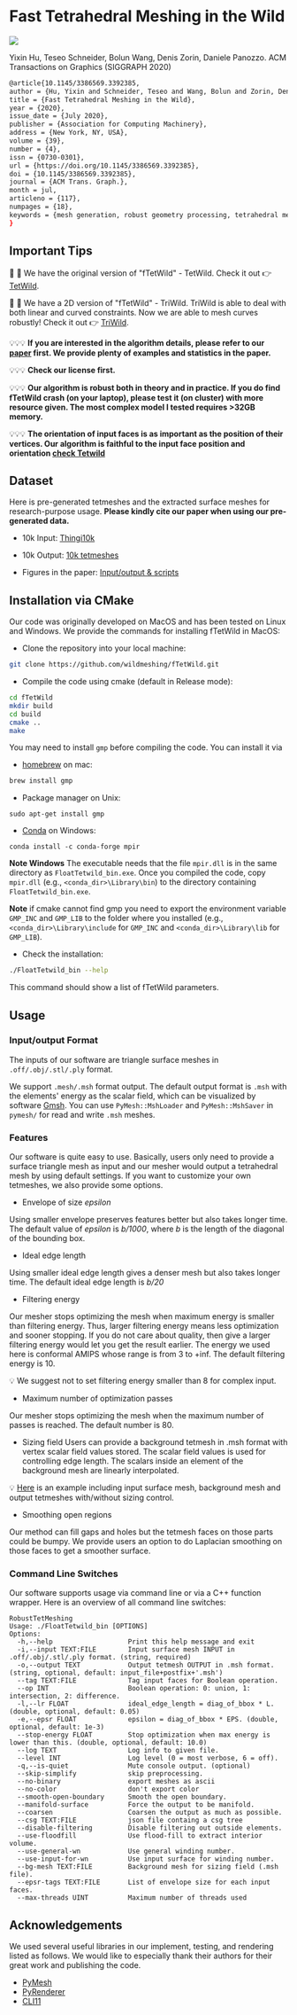 # Fast Tetrahedral Meshing in the Wild
![](./figs/1k.jpg)

Yixin Hu, Teseo Schneider, Bolun Wang, Denis Zorin, Daniele Panozzo.
ACM Transactions on Graphics (SIGGRAPH 2020)

```bash
@article{10.1145/3386569.3392385,
author = {Hu, Yixin and Schneider, Teseo and Wang, Bolun and Zorin, Denis and Panozzo, Daniele},
title = {Fast Tetrahedral Meshing in the Wild},
year = {2020},
issue_date = {July 2020},
publisher = {Association for Computing Machinery},
address = {New York, NY, USA},
volume = {39},
number = {4},
issn = {0730-0301},
url = {https://doi.org/10.1145/3386569.3392385},
doi = {10.1145/3386569.3392385},
journal = {ACM Trans. Graph.},
month = jul,
articleno = {117},
numpages = {18},
keywords = {mesh generation, robust geometry processing, tetrahedral meshing}
}
```

## Important Tips

👀 👀 We have the original version of "fTetWild" - TetWild. Check it out 👉 [TetWild](https://github.com/Yixin-Hu/TetWild).

👀 👀 We have a 2D version of "fTetWild" - TriWild. TriWild is able to deal with both linear and curved constraints. Now we are able to mesh curves robustly! Check it out 👉 [TriWild](https://github.com/wildmeshing/TriWild).


💡💡💡 **If you are interested in the algorithm details, please refer to our [paper](https://yixin-hu.github.io/ftetwild.pdf) first. We provide plenty of examples and statistics in the paper.**

💡💡💡 **Check our license first.**

💡💡💡 **Our algorithm is robust both in theory and in practice. If you do find fTetWild crash (on your laptop), please test it (on cluster) with more resource given. The most complex model I tested requires >32GB memory.**

💡💡💡 **The orientation of input faces is as important as the position of their vertices. Our algorithm is faithful to the input face position and orientation [check Tetwild](https://github.com/Yixin-Hu/TetWild#important-tips)**


## Dataset
Here is pre-generated tetmeshes and the extracted surface meshes for research-purpose usage. **Please kindly cite our paper when using our pre-generated data.**

- 10k Input: [Thingi10k](https://ten-thousand-models.appspot.com/)
- 10k Output:
[10k tetmeshes](https://drive.google.com/file/d/13zmGxikHiiSv9-eu8wZDTOWtPmR-KV5b/view?usp=sharing)

- Figures in the paper: [Input/output & scripts](https://drive.google.com/file/d/1qTukYF3N05jLxKxYQK5tNOUdFAr_0sf1/view?usp=sharing)

## Installation via CMake

Our code was originally developed on MacOS and has been tested on Linux and Windows. We provide the commands for installing fTetWild in MacOS:

- Clone the repository into your local machine:

```bash
git clone https://github.com/wildmeshing/fTetWild.git
```

- Compile the code using cmake (default in Release mode):

```bash
cd fTetWild
mkdir build
cd build
cmake ..
make
```

You may need to install `gmp` before compiling the code. You can install it via

- [homebrew](https://brew.sh/) on mac:
```bash
brew install gmp
```
- Package manager on Unix:
```
sudo apt-get install gmp
```
- [Conda](https://anaconda.org) on Windows:
```
conda install -c conda-forge mpir
```

**Note Windows** The executable needs that the file `mpir.dll` is in the same directory as `FloatTetwild_bin.exe`. Once you compiled the code, copy `mpir.dll` (e.g., `<conda_dir>\Library\bin`) to the directory containing `FloatTetwild_bin.exe`.

**Note** if cmake cannot find gmp you need to export the environment variable `GMP_INC` and `GMP_LIB` to the folder where you installed (e.g., `<conda_dir>\Library\include` for `GMP_INC` and `<conda_dir>\Library\lib` for `GMP_LIB`).

- Check the installation:

```bash
./FloatTetwild_bin --help
```
This command should show a list of fTetWild parameters.

## Usage

### Input/output Format

The inputs of our software are triangle surface meshes in `.off/.obj/.stl/.ply` format.

We support `.mesh/.msh` format output. The default output format is `.msh` with the elements' energy as the scalar field, which can be visualized by software [Gmsh](http://gmsh.info/). You can use `PyMesh::MshLoader` and `PyMesh::MshSaver` in `pymesh/` for read and write `.msh` meshes.


### Features

Our software is quite easy to use. Basically, users only need to provide a surface triangle mesh as input and our mesher would output a tetrahedral mesh by using default settings. If you want to customize your own tetmeshes, we also provide some options.

- Envelope of size *epsilon*

Using smaller envelope preserves features better but also takes longer time. The default value of *epsilon* is *b/1000*, where *b* is the length of the diagonal of the bounding box.

- Ideal edge length

Using smaller ideal edge length gives a denser mesh but also takes longer time. The default ideal edge length is *b/20*

- Filtering energy

Our mesher stops optimizing the mesh when maximum energy is smaller than filtering energy. Thus, larger filtering energy means less optimization and sooner stopping. If you do not care about quality, then give a larger filtering energy would let you get the result earlier. The energy we used here is conformal AMIPS whose range is from 3 to +inf. The default filtering energy is 10.

💡 We suggest not to set filtering energy smaller than 8 for complex input.

- Maximum number of optimization passes

Our mesher stops optimizing the mesh when the maximum number of passes is reached. The default number is 80.

- Sizing field
Users can provide a background tetmesh in .msh format with vertex scalar field values stored. The scalar field values is used for controlling edge length. The scalars inside an element of the background mesh are linearly interpolated.

💡 [Here](https://drive.google.com/file/d/1qp0iAnfGGj-NK-zkVVsvfvkG7JcZ1vNU/view?usp=sharing) is an example including input surface mesh, background mesh and output tetmeshes with/without sizing control.

- Smoothing open regions

Our method can fill gaps and holes but the tetmesh faces on those parts could be bumpy. We provide users an option to do Laplacian smoothing on those faces to get a smoother surface.

### Command Line Switches
Our software supports usage via command line or via a C++ function wrapper. Here is an overview of all command line switches:

```
RobustTetMeshing
Usage: ./FloatTetwild_bin [OPTIONS]
Options:
  -h,--help                   Print this help message and exit
  -i,--input TEXT:FILE        Input surface mesh INPUT in .off/.obj/.stl/.ply format. (string, required)
  -o,--output TEXT            Output tetmesh OUTPUT in .msh format. (string, optional, default: input_file+postfix+'.msh')
  --tag TEXT:FILE             Tag input faces for Boolean operation.
  --op INT                    Boolean operation: 0: union, 1: intersection, 2: difference.
  -l,--lr FLOAT               ideal_edge_length = diag_of_bbox * L. (double, optional, default: 0.05)
  -e,--epsr FLOAT             epsilon = diag_of_bbox * EPS. (double, optional, default: 1e-3)
  --stop-energy FLOAT         Stop optimization when max energy is lower than this. (double, optional, default: 10.0)
  --log TEXT                  Log info to given file.
  --level INT                 Log level (0 = most verbose, 6 = off).
  -q,--is-quiet               Mute console output. (optional)
  --skip-simplify             skip preprocessing.
  --no-binary                 export meshes as ascii
  --no-color                  don't export color
  --smooth-open-boundary      Smooth the open boundary.
  --manifold-surface          Force the output to be manifold.
  --coarsen                   Coarsen the output as much as possible.
  --csg TEXT:FILE             json file containg a csg tree
  --disable-filtering         Disable filtering out outside elements.
  --use-floodfill             Use flood-fill to extract interior volume.
  --use-general-wn            Use general winding number.
  --use-input-for-wn          Use input surface for winding number.
  --bg-mesh TEXT:FILE         Background mesh for sizing field (.msh file).
  --epsr-tags TEXT:FILE       List of envelope size for each input faces.
  --max-threads UINT          Maximum number of threads used
```

## Acknowledgements

We used several useful libraries in our implement, testing, and rendering listed as follows. We would like to especially thank their authors for their great work and publishing the code.

- [PyMesh](https://github.com/qnzhou/PyMesh)
- [PyRenderer](https://github.com/qnzhou/PyRenderer)
- [CLI11](https://github.com/CLIUtils/CLI11)
